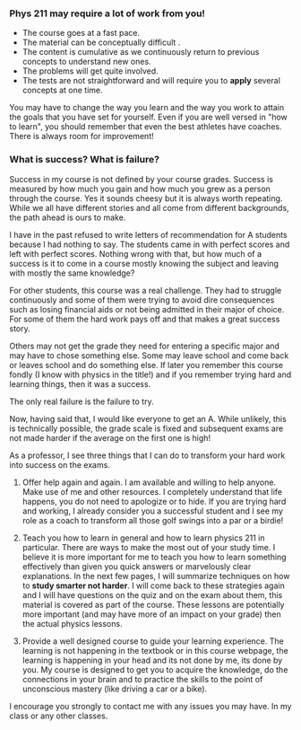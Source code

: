 ### Phys 211 may require a lot of work from you!

 * The course goes at a fast pace. 
 * The material can be conceptually difficult .
 * The content is cumulative as we continuously return to previous concepts to understand new ones.
 * The problems will get quite involved. 
 * The tests are not straightforward and will require you to **apply** several concepts at one time. 

You may have to change the way you learn and the way you work to attain the goals that you have set for yourself. Even if you are well versed in "how to learn", you should remember that even the best athletes have coaches. There is always room for improvement!

 
### What is success? What is failure? 

Success in my course is not defined by your course grades. Success is measured by how much you gain and how much you grew as a person through the course. Yes it sounds cheesy but it is always worth repeating. While we all have different stories and all come from different backgrounds, the path ahead is ours to make.

I have in the past refused to write letters of recommendation for A students because I had nothing to say. The students came in with perfect scores and left with perfect scores. Nothing wrong with that, but how much of a success is it to come in a course mostly knowing the subject and leaving with mostly the same knowledge?

For other students, this course was a real challenge. They had to struggle continuously and some of them were trying to avoid dire consequences such as losing financial aids or not being admitted in their major of choice. For some of them the hard work pays off and that makes a great success story. 

Others may not get the grade they need for entering a specific major and may have to chose something else. Some may leave school and come back or leaves school and do something else. If later you remember this course fondly (I know with physics in the title!) and if you remember trying hard and learning things, then it was a success.  

The only real failure is the failure to try. 
   
Now, having said that, I would like everyone to get an A. While unlikely, this is technically possible, the grade scale is fixed and subsequent exams are not made harder if the average on the first one is high!

As a professor, I see three things that I can do to transform your hard work into success on the exams. 

1. Offer help again and again. I am available and willing to help anyone. Make use of me and other resources. I completely understand that life happens, you do not need to apologize or to hide. If you are trying hard and working, I already consider you a successful student and I see my role as a coach to transform all those golf swings into a par or a birdie!

2. Teach you how to learn in general and how to learn physics 211 in particular. There are ways to make the most out of your study time. I believe it is more important for me to teach you how to learn something effectively than given you quick answers or marvelously clear explanations. In the next few pages, I will summarize techniques on how to **study smarter not harder**. I will come back to these strategies again and I will have questions on the quiz and on the exam about them, this material is covered as part of the course. These lessons are potentially more important (and may have more of an impact on your grade) then the actual physics lessons. 

3. Provide a well designed course to guide your learning experience. The learning is not happening in the textbook or in this course webpage, the learning is happening in your head and its not done by me, its done by you. My course is designed to get you to acquire the knowledge, do the connections in your brain and to practice the skills to the point of unconscious mastery (like driving a car or a bike).  

<lrndesign-sidenote label="Instructor Note" icon="bookmark" bg-color="#c2e5f2">
I encourage you strongly to contact me with any issues you may have. In my class or any other classes.
</lrndesign-sidenote>





    
 